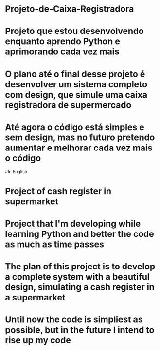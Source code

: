 # Projeto-de-Caixa-Registradora
# Projeto que estou desenvolvendo enquanto aprendo Python e aprimorando cada vez mais
# O plano até o final desse projeto é desenvolver um sistema completo com design, que simule uma caixa registradora de supermercado
# Até agora o código está simples e sem design, mas no futuro pretendo aumentar e melhorar cada vez mais o código

#In English

# Project of cash register in supermarket
# Project that I'm developing while learning Python and better the code as much as time passes
# The plan of this project is to develop a complete system with a beautiful design, simulating a cash register in a supermarket
# Until now the code is simpliest as possible, but in the future I intend to rise up my code
